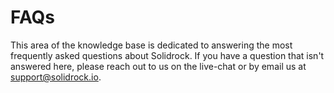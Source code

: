 # FAQs

This area of the knowledge base is dedicated to answering the most frequently asked questions about Solidrock. 
If you have a question that isn't answered here, please reach out to us on the live-chat or by email us at [support@solidrock.io](mailto:support@solidrock.io).
